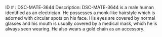 ID # : DSC-MATE-3644
Description: DSC-MATE-3644 is a male human identified as an electrician. He possesses a monk-like hairstyle which is adorned with circular spots on his face. His eyes are covered by normal glasses and his mouth is usually covered by a medical mask, which he is always seen wearing. He also wears a gold chain as an accessory.